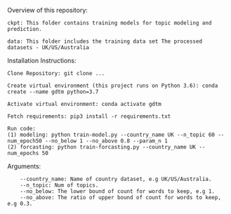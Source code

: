 

Overview of this repository:

    ckpt: This folder contains training models for topic modeling and prediction.

    data: This folder includes the training data set The processed datasets - UK/US/Australia

Installation Instructions:

    Clone Repository: git clone ...

    Create virtual environment (this project runs on Python 3.6): conda create --name gdtm python=3.7

    Activate virtual environment: conda activate gdtm

    Fetch requirements: pip3 install -r requirements.txt

    Run code:
    (1) modeling: python train-model.py --country_name UK --n_topic 60 --num_epoch50 --no_below 1 --no_above 0.8 --param_n 1
    (2) forcasting: python train-forcasting.py --country_name UK --num_epochs 50
Arguments:

        --country_name: Name of country dataset, e.g UK/US/Australia.
        --n_topic: Num of topics.
        --no_below: The lower bound of count for words to keep, e.g 1.
        --no_above: The ratio of upper bound of count for words to keep, e.g 0.3.
